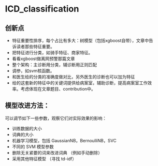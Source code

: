 # ICD_classification
## 创新点
- 特征重要性排序，每个占比有多大：树模型（包括xgboost自带），文章中告诉读者那些特征重要。
- 把特征进行分类，如骑手特征、商家特征。
- 看看xgboost做离网预警那篇文章
- 整个架构：主诊断用分类，辅诊断用正则匹配
- 调参，如svm核函数。
- 和医生给的分类的准确度做对比，另外医生的诊断也可以加为特征
- 给的这套新的特征中的关键词提供给病案室，辅助诊断，提高病案室工作效率。考虑体现在文章题目、contribution中。

## 模型改进方法：
可以调节如下一些参数，观察它们对实际效果的影响：

- 训练数据的大小
- 词典的大小
- 机器学习模型，包括 GaussianNB，BernoulliNB，SVC
- 不同的 SVM 模型参数
- 删除无关紧要的词来改进词典 （例如手动删除）
- 采用其他特征模型 （寻找 td-idf）
